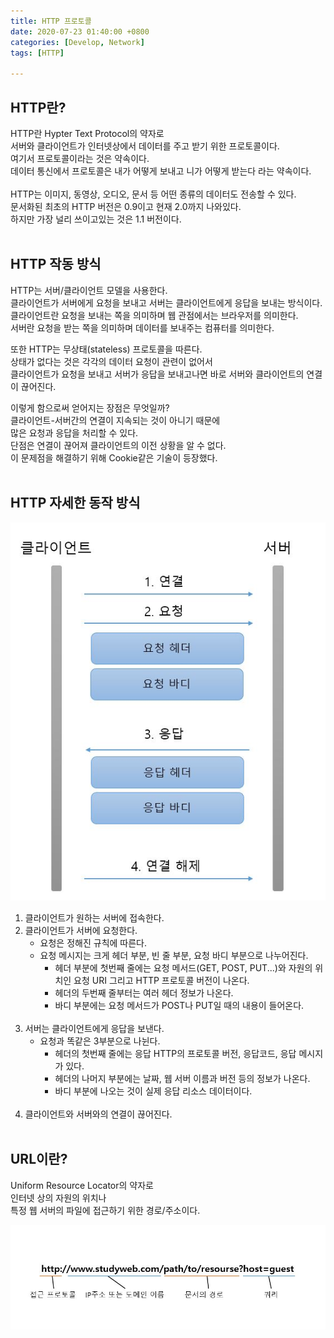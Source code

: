 ```yaml
---
title: HTTP 프로토콜
date: 2020-07-23 01:40:00 +0800
categories: [Develop, Network]
tags: [HTTP]

---
```


## HTTP란?  
HTTP란 Hypter Text Protocol의 약자로  
서버와 클라이언트가 인터넷상에서 데이터를 주고 받기 위한 프로토콜이다.  
여기서 프로토콜이라는 것은 약속이다.  
데이터 통신에서 프로토콜은 내가 어떻게 보내고 니가 어떻게 받는다 라는 약속이다.  
<br>
HTTP는 이미지, 동영상, 오디오, 문서 등 어떤 종류의 데이터도 전송할 수 있다.  
문서화된 최초의 HTTP 버전은 0.9이고 현재 2.0까지 나와있다.  
하지만 가장 널리 쓰이고있는 것은 1.1 버전이다.
<br><br>

## HTTP 작동 방식
HTTP는 서버/클라이언트 모델을 사용한다.  
클라이언트가 서버에게 요청을 보내고 서버는 클라이언트에게 응답을 보내는 방식이다.  
클라이언트란 요청을 보내는 쪽을 의미하며 웹 관점에서는 브라우저를 의미한다.  
서버란 요청을 받는 쪽을 의미하며 데이터를 보내주는 컴퓨터를 의미한다.  

또한 HTTP는 무상태(stateless) 프로토콜을 따른다.  
상태가 없다는 것은 각각의 데이터 요청이 관련이 없어서  
클라이언트가 요청을 보내고 서버가 응답을 보내고나면 바로 서버와 클라이언트의 연결이 끊어진다.  

이렇게 함으로써 얻어지는 장점은 무엇일까?  
클라이언트-서버간의 연결이 지속되는 것이 아니기 때문에  
많은 요청과 응답을 처리할 수 있다.  
단점은 연결이 끊어져 클라이언트의 이전 상황을 알 수 없다.  
이 문제점을 해결하기 위해 Cookie같은 기술이 등장했다.
<br><br>



## HTTP 자세한 동작 방식  
![image](/assets/img/postImg/http/2.JPG)  

1. 클라이언트가 원하는 서버에 접속한다.
2. 클라이언트가 서버에 요청한다.
   - 요청은 정해진 규칙에 따른다.
   - 요청 메시지는 크게 헤더 부분, 빈 줄 부분, 요청 바디 부분으로 나누어진다.
     - 헤더 부분에 첫번째 줄에는 요청 메서드(GET, POST, PUT...)와 자원의 위치인 요청 URI 그리고 HTTP 프로토콜 버전이 나온다.
     - 헤더의 두번째 줄부터는 여러 헤더 정보가 나온다.
     - 바디 부분에는 요청 메서드가 POST나 PUT일 때의 내용이 들어온다.<br><br>
3. 서버는 클라이언트에게 응답을 보낸다.
   - 요청과 똑같은 3부분으로 나뉜다.
      - 헤더의 첫번째 줄에는 응답 HTTP의 프로토콜 버전, 응답코드, 응답 메시지가 있다.
      - 헤더의 나머지 부분에는 날짜, 웹 서버 이름과 버전 등의 정보가 나온다.
      - 바디 부분에 나오는 것이 실제 응답 리소스 데이터이다.<br><br>
4. 클라이언트와 서버와의 연결이 끊어진다.
<br><br>


## URL이란?  
Uniform Resource Locator의 약자로  
인터넷 상의 자원의 위치나  
특정 웹 서버의 파일에 접근하기 위한 경로/주소이다.  

![image](/assets/img/postImg/http/1.JPG)  
<br><br>


